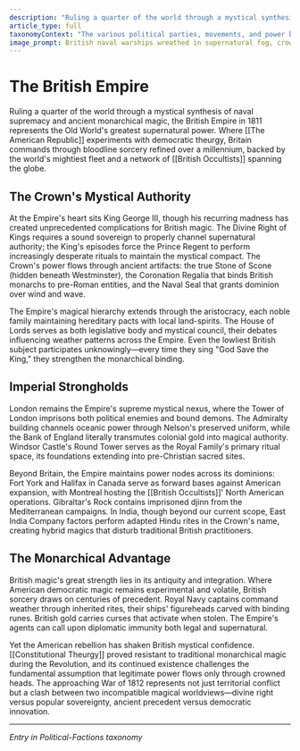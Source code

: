 ```yaml
---
description: "Ruling a quarter of the world through a mystical synthesis of naval supremacy and ancient monarchical magic, the British Empire in 1811 represents the Old World's greatest supernatural power. Where [[The American Republic]] experiments with democratic theurgy, Britain commands through bloodline sorcery refined over a millennium, backed by the world's mightiest fleet and a network of [[British Occultists]] spanning the globe."
article_type: full
taxonomyContext: "The various political parties, movements, and power blocs vying for control of the young republic's future, each with their own mystical backing and supernatural agendas"
image_prompt: British naval warships wreathed in supernatural fog, crowned lion figureheads glowing with monarchical power beneath storm-torn Union Jack flags. Epic maritime painting style, dramatic seascape with mystical golden threads connecting vessels to distant throne.
---
```



# The British Empire

Ruling a quarter of the world through a mystical synthesis of naval supremacy and ancient monarchical magic, the British Empire in 1811 represents the Old World's greatest supernatural power. Where [[The American Republic]] experiments with democratic theurgy, Britain commands through bloodline sorcery refined over a millennium, backed by the world's mightiest fleet and a network of [[British Occultists]] spanning the globe.

## The Crown's Mystical Authority

At the Empire's heart sits King George III, though his recurring madness has created unprecedented complications for British magic. The Divine Right of Kings requires a sound sovereign to properly channel supernatural authority; the King's episodes force the Prince Regent to perform increasingly desperate rituals to maintain the mystical compact. The Crown's power flows through ancient artifacts: the true Stone of Scone (hidden beneath Westminster), the Coronation Regalia that binds British monarchs to pre-Roman entities, and the Naval Seal that grants dominion over wind and wave.

The Empire's magical hierarchy extends through the aristocracy, each noble family maintaining hereditary pacts with local land-spirits. The House of Lords serves as both legislative body and mystical council, their debates influencing weather patterns across the Empire. Even the lowliest British subject participates unknowingly—every time they sing "God Save the King," they strengthen the monarchical binding.

## Imperial Strongholds

London remains the Empire's supreme mystical nexus, where the Tower of London imprisons both political enemies and bound demons. The Admiralty building channels oceanic power through Nelson's preserved uniform, while the Bank of England literally transmutes colonial gold into magical authority. Windsor Castle's Round Tower serves as the Royal Family's primary ritual space, its foundations extending into pre-Christian sacred sites.

Beyond Britain, the Empire maintains power nodes across its dominions: Fort York and Halifax in Canada serve as forward bases against American expansion, with Montreal hosting the [[British Occultists]]' North American operations. Gibraltar's Rock contains imprisoned djinn from the Mediterranean campaigns. In India, though beyond our current scope, East India Company factors perform adapted Hindu rites in the Crown's name, creating hybrid magics that disturb traditional British practitioners.

## The Monarchical Advantage

British magic's great strength lies in its antiquity and integration. Where American democratic magic remains experimental and volatile, British sorcery draws on centuries of precedent. Royal Navy captains command weather through inherited rites, their ships' figureheads carved with binding runes. British gold carries curses that activate when stolen. The Empire's agents can call upon diplomatic immunity both legal and supernatural.

Yet the American rebellion has shaken British mystical confidence. [[Constitutional Theurgy]] proved resistant to traditional monarchical magic during the Revolution, and its continued existence challenges the fundamental assumption that legitimate power flows only through crowned heads. The approaching War of 1812 represents not just territorial conflict but a clash between two incompatible magical worldviews—divine right versus popular sovereignty, ancient precedent versus democratic innovation.

---
*Entry in Political-Factions taxonomy*
